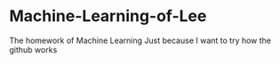 # Machine-Learning-of-Lee
The homework of Machine Learning
Just because I want to try how the github works
